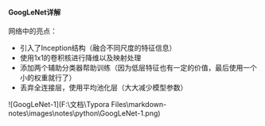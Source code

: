 #### GoogLeNet详解

网络中的亮点：

+ 引入了Inception结构（融合不同尺度的特征信息）
+ 使用1x1的卷积核进行降维以及映射处理
+ 添加两个辅助分类器帮助训练（因为低层特征也有一定的价值，最后使用一个小的权重就行了）
+ 丢弃全连接层，使用平均池化层（大大减少模型参数）

![GoogLeNet-1](F:\文档\Typora Files\markdown-notes\images\notes\python\GoogLeNet-1.png)


